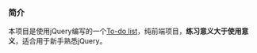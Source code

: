 ### 简介
本项目是使用jQuery编写的一个[To-do list](https://dukeluo.me/ToDoList/index.html)，纯前端项目，**练习意义大于使用意义**，适合用于新手熟悉jQuery。
